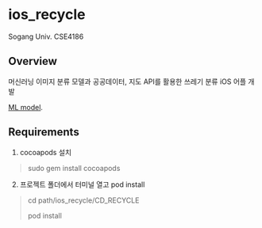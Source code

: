 # ios_recycle
Sogang Univ. CSE4186

## Overview
머신러닝 이미지 분류 모델과 공공데이터, 지도 API를 활용한 쓰레기 분류 iOS 어플 개발

[ML model](https://github.com/tlaalsqh7414/TrashClassificationModel).

## Requirements
1. cocoapods 설치  
>  sudo gem install cocoapods

2. 프로젝트 폴더에서 터미널 열고 pod install
> cd path/ios_recycle/CD_RECYCLE
> 
> pod install

